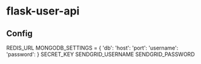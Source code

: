 flask-user-api
==============

## Config 
REDIS_URL 
MONGODB_SETTINGS = {
    'db': 
    'host': 
    'port': 
    'username': 
    'password': 
}
SECRET_KEY 
SENDGRID_USERNAME 
SENDGRID_PASSWORD 